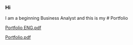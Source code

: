### Hi

I am a beginning Business Analyst and this is my # Portfolio

[Portfolio ENG.pdf](https://github.com/zwierzchowskidominik/Portfolio/files/11935466/Portfolio.ENG.pdf)

[Portfolio.pdf](https://github.com/zwierzchowskidominik/Portfolio/files/11935513/Portfolio.pdf)
